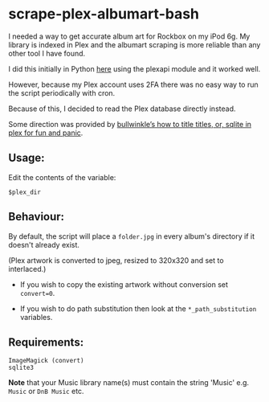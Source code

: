 # scrape-plex-albumart-bash

I needed a way to get accurate album art for Rockbox on my iPod 6g. My library is indexed in Plex and the albumart scraping is more reliable than any other tool I have found.

I did this initially in Python [here](https://github.com/neofright/scrape-plex-albumart) using the plexapi module and it worked well.

However, because my Plex account uses 2FA there was no easy way to run the script periodically with cron.

Because of this, I decided to read the Plex database directly instead.

Some direction was provided by [bullwinkle’s how to title titles, or, sqlite in plex for fun and panic](https://wonkabar.org/bullwinkles-how-to-title-titles-or-sqlite-in-plex-for-fun-and-panic/).

## Usage:
Edit the contents of the variable:

    $plex_dir

## Behaviour:
By default, the script will place a `folder.jpg` in every album's directory if it doesn't already exist.

(Plex artwork is converted to jpeg, resized to 320x320 and set to interlaced.)

- If you wish to copy the existing artwork without conversion set `convert=0`.

- If you wish to do path substitution then look at the `*_path_substitution` variables.



## Requirements:
    ImageMagick (convert)
    sqlite3

**Note** that your Music library name(s) must contain the string 'Music' e.g. `Music` or `DnB Music` etc.